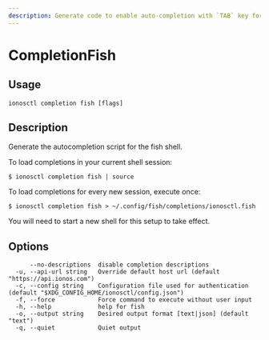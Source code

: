 ```yaml
---
description: Generate code to enable auto-completion with `TAB` key for Fish terminal
---
```


# CompletionFish

## Usage

```text
ionosctl completion fish [flags]
```

## Description

Generate the autocompletion script for the fish shell.

To load completions in your current shell session:

```text
$ ionosctl completion fish | source
```

To load completions for every new session, execute once:

```text
$ ionosctl completion fish > ~/.config/fish/completions/ionosctl.fish
```

You will need to start a new shell for this setup to take effect.

## Options

```text
      --no-descriptions  disable completion descriptions
  -u, --api-url string   Override default host url (default "https://api.ionos.com")
  -c, --config string    Configuration file used for authentication (default "$XDG_CONFIG_HOME/ionosctl/config.json")
  -f, --force            Force command to execute without user input
  -h, --help             help for fish
  -o, --output string    Desired output format [text|json] (default "text")
  -q, --quiet            Quiet output
```

